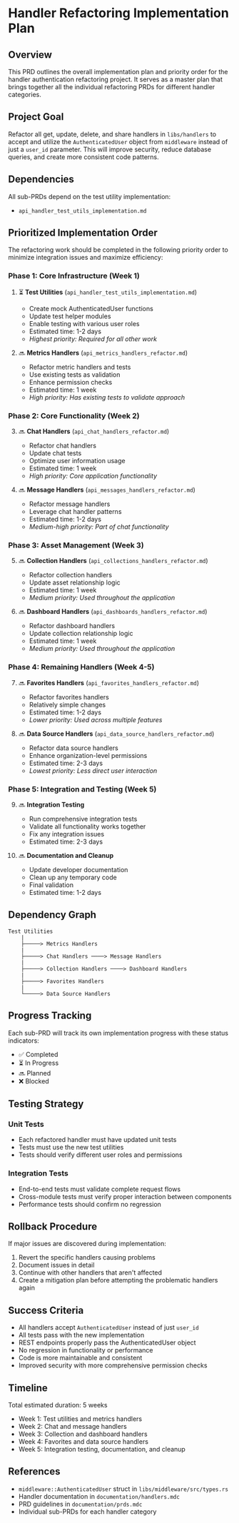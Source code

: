 # Handler Refactoring Implementation Plan

## Overview
This PRD outlines the overall implementation plan and priority order for the handler authentication refactoring project. It serves as a master plan that brings together all the individual refactoring PRDs for different handler categories.

## Project Goal
Refactor all get, update, delete, and share handlers in `libs/handlers` to accept and utilize the `AuthenticatedUser` object from `middleware` instead of just a `user_id` parameter. This will improve security, reduce database queries, and create more consistent code patterns.

## Dependencies
All sub-PRDs depend on the test utility implementation:
- `api_handler_test_utils_implementation.md`

## Prioritized Implementation Order

The refactoring work should be completed in the following priority order to minimize integration issues and maximize efficiency:

### Phase 1: Core Infrastructure (Week 1)
1. ⏳ **Test Utilities** (`api_handler_test_utils_implementation.md`)
   - Create mock AuthenticatedUser functions
   - Update test helper modules
   - Enable testing with various user roles
   - Estimated time: 1-2 days
   - _Highest priority: Required for all other work_

2. 🔜 **Metrics Handlers** (`api_metrics_handlers_refactor.md`)
   - Refactor metric handlers and tests
   - Use existing tests as validation
   - Enhance permission checks
   - Estimated time: 1 week
   - _High priority: Has existing tests to validate approach_

### Phase 2: Core Functionality (Week 2)
3. 🔜 **Chat Handlers** (`api_chat_handlers_refactor.md`)
   - Refactor chat handlers
   - Update chat tests
   - Optimize user information usage
   - Estimated time: 1 week
   - _High priority: Core application functionality_

4. 🔜 **Message Handlers** (`api_messages_handlers_refactor.md`)
   - Refactor message handlers
   - Leverage chat handler patterns
   - Estimated time: 1-2 days
   - _Medium-high priority: Part of chat functionality_

### Phase 3: Asset Management (Week 3)
5. 🔜 **Collection Handlers** (`api_collections_handlers_refactor.md`)
   - Refactor collection handlers
   - Update asset relationship logic
   - Estimated time: 1 week
   - _Medium priority: Used throughout the application_

6. 🔜 **Dashboard Handlers** (`api_dashboards_handlers_refactor.md`)
   - Refactor dashboard handlers
   - Update collection relationship logic
   - Estimated time: 1 week
   - _Medium priority: Used throughout the application_

### Phase 4: Remaining Handlers (Week 4-5)
7. 🔜 **Favorites Handlers** (`api_favorites_handlers_refactor.md`)
   - Refactor favorites handlers
   - Relatively simple changes
   - Estimated time: 1-2 days
   - _Lower priority: Used across multiple features_

8. 🔜 **Data Source Handlers** (`api_data_source_handlers_refactor.md`)
   - Refactor data source handlers
   - Enhance organization-level permissions
   - Estimated time: 2-3 days
   - _Lowest priority: Less direct user interaction_

### Phase 5: Integration and Testing (Week 5)
9. 🔜 **Integration Testing**
   - Run comprehensive integration tests
   - Validate all functionality works together
   - Fix any integration issues
   - Estimated time: 2-3 days

10. 🔜 **Documentation and Cleanup**
    - Update developer documentation
    - Clean up any temporary code
    - Final validation
    - Estimated time: 1-2 days

## Dependency Graph

```
Test Utilities
    |
    ├─────> Metrics Handlers
    |
    ├─────> Chat Handlers ────> Message Handlers
    |
    ├─────> Collection Handlers ────> Dashboard Handlers
    |
    ├─────> Favorites Handlers
    |
    └─────> Data Source Handlers
```

## Progress Tracking
Each sub-PRD will track its own implementation progress with these status indicators:
- ✅ Completed
- ⏳ In Progress
- 🔜 Planned
- ❌ Blocked

## Testing Strategy

### Unit Tests
- Each refactored handler must have updated unit tests
- Tests must use the new test utilities
- Tests should verify different user roles and permissions

### Integration Tests
- End-to-end tests must validate complete request flows
- Cross-module tests must verify proper interaction between components
- Performance tests should confirm no regression

## Rollback Procedure
If major issues are discovered during implementation:
1. Revert the specific handlers causing problems
2. Document issues in detail
3. Continue with other handlers that aren't affected
4. Create a mitigation plan before attempting the problematic handlers again

## Success Criteria
- All handlers accept `AuthenticatedUser` instead of just `user_id`
- All tests pass with the new implementation
- REST endpoints properly pass the AuthenticatedUser object
- No regression in functionality or performance
- Code is more maintainable and consistent
- Improved security with more comprehensive permission checks

## Timeline
Total estimated duration: 5 weeks

- Week 1: Test utilities and metrics handlers
- Week 2: Chat and message handlers
- Week 3: Collection and dashboard handlers
- Week 4: Favorites and data source handlers
- Week 5: Integration testing, documentation, and cleanup

## References
- `middleware::AuthenticatedUser` struct in `libs/middleware/src/types.rs`
- Handler documentation in `documentation/handlers.mdc`
- PRD guidelines in `documentation/prds.mdc`
- Individual sub-PRDs for each handler category